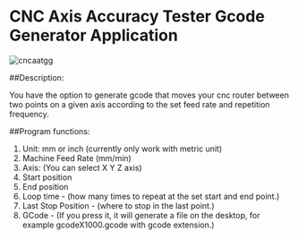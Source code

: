 # CNC Axis Accuracy Tester Gcode Generator Application  
![cncaatgg](https://user-images.githubusercontent.com/3511681/217074391-0c9aa3b1-619f-422e-95b8-eb7e08de7792.png)  

##Description:

You have the option to generate gcode that moves your cnc router between two points on a given axis according to the set feed rate and repetition frequency.

##Program functions:  

1. Unit: mm or inch (currently only work with metric unit) 
2. Machine Feed Rate (mm/min) 
3. Axis: (You can select X Y Z axis) 
4. Start position 
5. End position 
6. Loop time - (how many times to repeat at the set start and end point.) 
7. Last Stop Position - (where to stop in the last point.) 
8. GCode - (If you press it, it will generate a file on the desktop, for example gcodeX1000.gcode with gcode extension.)
